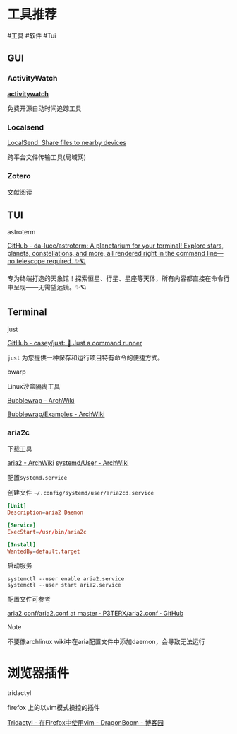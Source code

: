 # 工具推荐

#工具 #软件 #Tui

## GUI

### ActivityWatch

**[activitywatch](https://github.com/ActivityWatch/activitywatch)**

免费开源自动时间追踪工具


### Localsend

[LocalSend: Share files to nearby devices](https://localsend.org/)

跨平台文件传输工具(局域网)

### Zotero

文献阅读

## TUI

astroterm

[GitHub - da-luce/astroterm: A planetarium for your terminal! Explore stars, planets, constellations, and more, all rendered right in the command line—no telescope required. ✨🪐](https://github.com/da-luce/astroterm)

专为终端打造的天象馆！探索恒星、行星、星座等天体，所有内容都直接在命令行中呈现——无需望远镜。✨🪐
## Terminal

just

[GitHub - casey/just: 🤖 Just a command runner](https://github.com/casey/just)

`just` 为您提供一种保存和运行项目特有命令的便捷方式。


bwarp

Linux沙盒隔离工具

[Bubblewrap - ArchWiki](https://wiki.archlinux.org/title/Bubblewrap)

[Bubblewrap/Examples - ArchWiki](https://wiki.archlinux.org/title/Bubblewrap/Examples#)



### aria2c 

下载工具


[aria2 - ArchWiki](https://wiki.archlinux.org/title/Aria2#Using_aria2_as_a_Daemon)
[systemd/User - ArchWiki](https://wiki.archlinux.org/title/Systemd/User#Writing_user_units)

配置`systemd.service`

创建文件 `~/.config/systemd/user/aria2cd.service`

```conf
[Unit]
Description=aria2 Daemon

[Service]
ExecStart=/usr/bin/aria2c

[Install]
WantedBy=default.target
```

启动服务
```
systemctl --user enable aria2.service
systemctl --user start aria2.service
```

配置文件可参考

[aria2.conf/aria2.conf at master · P3TERX/aria2.conf · GitHub](https://github.com/P3TERX/aria2.conf/blob/master/aria2.conf)

>[!note]
>不要像archlinux wiki中在aria配置文件中添加daemon，会导致无法运行

# 浏览器插件

tridactyl

firefox 上的以vim模式操控的插件

[Tridactyl - 在Firefox中使用vim - DragonBoom - 博客园](https://www.cnblogs.com/dragonboom/p/12506336.html)
